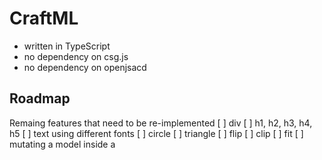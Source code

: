 # CraftML

- written in TypeScript
- no dependency on csg.js
- no dependency on openjsacd

## Roadmap

Remaing features that need to be re-implemented
[ ] div
[ ] h1, h2, h3, h4, h5
[ ] text using different fonts
[ ] circle
[ ] triangle
[ ] flip
[ ] clip
[ ] fit
[ ] mutating a model inside a <script> tag

New features
TBD

## API

### commonjs

```javascript
var craftml = require('craftml')

// render <cube/> into a model object
craftml.render('<cube/>')
    .then(model => {
        // save the model as 'cube.stl'
        model.saveAs('cube.stl')
    })
```

### TypeScript

Render

```javascript
import * as craftml from 'craftml'

// render <cube/> into a model object
const model = await craftml.render('<cube/>')

// save the model as 'cube.stl'
model.saveAs('cube.stl')
```

Render with parameters

```javascript
import * as craftml from 'craftml'

// render a row of repeated cubes, providing s = 5 as a parameter
// to specify the number of repetitions

const params = {s: 5}
const model = await craftml.render('<row><cube repeat="{{s}}"/></row>', params)

// save the model as 'cube.stl'
model.saveAs('row-of-cube.stl')
```
